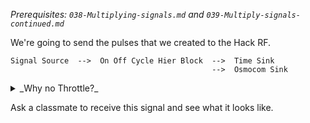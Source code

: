 _Prerequisites: `038-Multiplying-signals.md` and `039-Multiply-signals-continued.md`_

We're going to send the pulses that we created to the Hack RF. 

```
Signal Source  -->  On Off Cycle Hier Block  -->  Time Sink 
                                             -->  Osmocom Sink
```

<details><summary>_Why no Throttle?_</summary>
<p>
  
------
  
You always use a Throttle if you're doing a pure simulation (as we were doing before), but you should never use a Throttle if you are working with audio hardware or SDR hardware (as we are doing now).

When working with hardware, the hardware provides the needed throttling to avoid maxing out the CPU. 

When doing a pure simulation, GNU radio will run the blocks as quickly as possible unless it is told to slow down.
  
------
  
</p>
</details>


Ask a classmate to receive this signal and see what it looks like.

